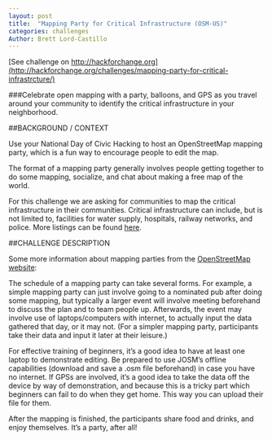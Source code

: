 ```yaml
---
layout: post
title:  "Mapping Party for Critical Infrastructure (OSM-US)"
categories: challenges
Author: Brett Lord-Castillo
---
```

[See challenge on http://hackforchange.org](http://hackforchange.org/challenges/mapping-party-for-critical-infrastrcture/)  

###Celebrate open mapping with a party, balloons, and GPS as you travel around your community to identify the critical infrastructure in your neighborhood.
  
##BACKGROUND / CONTEXT  
  
Use your National Day of Civic Hacking to host an OpenStreetMap mapping party, which is a fun way to encourage people to edit the map.

The format of a mapping party generally involves people getting together to do some mapping, socialize, and chat about making a free map of the world.

For this challenge we are asking for communities to map the critical infrastructure in their communities. Critical infrastructure can include, but is not limited to, facilities for water supply, hospitals, railway networks, and police. More listings can be found [here](http://en.wikipedia.org/wiki/Critical_infrastructure).
  
##CHALLENGE DESCRIPTION  
  
Some more information about mapping parties from the [OpenStreetMap website](https://www.openstreetmap.org/about):

The schedule of a mapping party can take several forms. For example, a simple mapping party can just involve going to a nominated pub after doing some mapping, but typically a larger event will involve meeting beforehand to discuss the plan and to team people up. Afterwards, the event may involve use of laptops/computers with internet, to actually input the data gathered that day, or it may not. (For a simpler mapping party, participants take their data and input it later at their leisure.)

For effective training of beginners, it’s a good idea to have at least one laptop to demonstrate editing. Be prepared to use JOSM’s offline capabilities (download and save a .osm file beforehand) in case you have no internet. If GPSs are involved, it’s a good idea to take the data off the device by way of demonstration, and because this is a tricky part which beginners can fail to do when they get home. This way you can upload their file for them.

After the mapping is finished, the participants share food and drinks, and enjoy themselves. It’s a party, after all!
